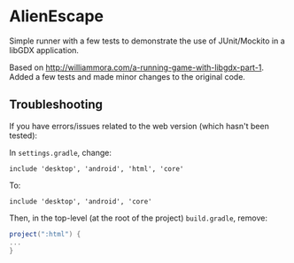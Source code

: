 # AlienEscape
Simple runner with a few tests to demonstrate the use of JUnit/Mockito in a libGDX application.

Based on http://williammora.com/a-running-game-with-libgdx-part-1.  
Added a few tests and made minor changes to the original code.

## Troubleshooting

If you have errors/issues related to the web version (which hasn't been tested):

In `settings.gradle`, change:
```
include 'desktop', 'android', 'html', 'core'
```
To:
```
include 'desktop', 'android', 'core'
```

Then, in the top-level (at the root of the project) `build.gradle`, remove:
```groovy
project(":html") {
...
}
```
